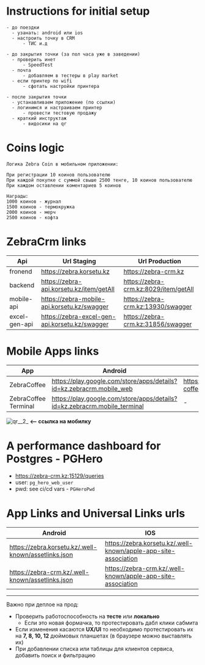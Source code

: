 # Instructions for initial setup
  ```
- до поездки
	- узанать: android или ios
	- настроить точку в CRM
		- ТИС и.д

- до закрытия точки (за пол часа уже в заведении)
	- проверить инет
		- SpeedTest
	- почта
		- добавляем в тестеры в play market
	- если принтер по wifi
		- сфотать настройки принтера

- после закрытия точки		
	- устанавливаем приложение (по ссылки)
	- логинимся и настраиваем принтер
		- провести тестовую продажу
	- краткий инструктаж 
		- видосики на qr
  ```

# Coins logic
```
Логика Zebra Coin в мобильном приложении:

При регистрации 10 коинов пользователю
При каждой покупке с суммой свыше 2500 тенге, 10 коинов пользователю 
При каждом оставлении коментариев 5 коинов

Награды: 
1000 коинов - журнал 
1500 коинов - термокружка
2000 коинов - мерч 
2500 коинов - кофта
```


# ZebraCrm links


| Api | Url  Staging | Url  Production|
| ------ | ------ | ------ |
|   fronend    |   https://zebra.korsetu.kz  | https://zebra-crm.kz   |
|   backend   |    https://zebra-api.korsetu.kz/item/getAll    | https://zebra-crm.kz:8029/item/getAll    |
|   mobile-api   |    https://zebra-mobile-api.korsetu.kz/swagger    | https://zebra-crm.kz:13930/swagger    |
|   excel-gen-api   |    https://zebra-excel-gen-api.korsetu.kz/swagger    | https://zebra-crm.kz:31856/swagger    |


# Mobile Apps links

| App | Android | IOS | onelink |
| ------ | ------ | ------ | ------ |
|   ZebraCoffee    |   https://play.google.com/store/apps/details?id=kz.zebracrm.mobile_web  | https://apps.apple.com/ru/app/zebra-coffee/id6448264439   | https://onelink.to/xnfybg |
|   ZebraCoffee Terminal   |   https://play.google.com/store/apps/details?id=kz.zebracrm.mobile_terminal    | -    | - |

![qr__2_](/uploads/86d3e42b6201aa747f4e235427f759b4/qr__2_.png) **<-- ссылка на мобилку**



# A performance dashboard for Postgres - PGHero
 - https://zebra-crm.kz:15129/queries
 - user: `pg_hero_web_user`
 - pwd: see ci/cd vars - `PGHeroPwd`


# App Links and Universal Links urls

|  Android| IOS|
| ------ | ------ |
| https://zebra.korsetu.kz/.well-known/assetlinks.json  | https://zebra.korsetu.kz/.well-known/apple-app-site-association |
| https://zebra-crm.kz/.well-known/assetlinks.json    | https://zebra-crm.kz/.well-known/apple-app-site-association    |


<hr>
Важно при деплое на прод:

- Проверить работоспособность на **тесте** или **локально**
  - Если это новая формачка, то протестировать дабл клики сабмита 
- Если изменения касаются **UX/UI** то необходимо протестировать их на **7, 8, 10, 12** дюймовых планшетах (в браузере можно выставлять их) 
- При добавлении списка или таблицы для клиентов сервиса, добавить поиск и фильтрацию

